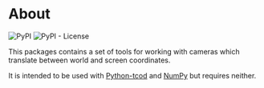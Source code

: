 # About

![PyPI](https://img.shields.io/pypi/v/tcod-camera)
![PyPI - License](https://img.shields.io/pypi/l/tcod-camera)

This packages contains a set of tools for working with cameras which translate between world and screen coordinates.

It is intended to be used with [Python-tcod](https://github.com/libtcod/python-tcod) and [NumPy](https://numpy.org/) but requires neither.
